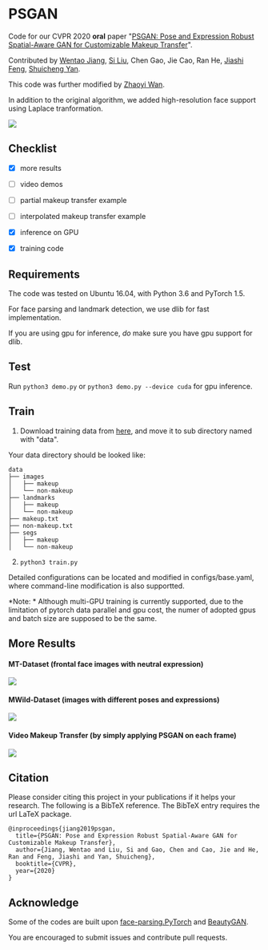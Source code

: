 # PSGAN

Code for our CVPR 2020 **oral** paper "[PSGAN: Pose and Expression Robust Spatial-Aware GAN for Customizable Makeup Transfer](https://arxiv.org/abs/1909.06956)".

Contributed by [Wentao Jiang](https://wtjiang98.github.io), [Si Liu](http://colalab.org/people), Chen Gao, Jie Cao, Ran He, [Jiashi Feng](https://sites.google.com/site/jshfeng/), [Shuicheng Yan](https://www.ece.nus.edu.sg/stfpage/eleyans/).

This code was further modified by [Zhaoyi Wan](https://www.wanzy.me).

In addition to the original algorithm, we added high-resolution face support using Laplace tranformation.

![](psgan_framework.png)


## Checklist
- [x] more results 
- [ ] video demos
- [ ] partial makeup transfer example
- [ ] interpolated makeup transfer example
- [x] inference on GPU
- [x] training code


## Requirements

The code was tested on Ubuntu 16.04, with Python 3.6 and PyTorch 1.5.

For face parsing and landmark detection, we use dlib for fast implementation.

If you are using gpu for inference, *do* make sure you have gpu support for dlib.


## Test

Run `python3 demo.py` or `python3 demo.py --device cuda` for gpu inference.


## Train
1. Download training data from [here](https://1drv.ms/u/s!AgqNJZCiLRDCgaZD5Qa9x4-IX32CHg?e=01uw7C),
and move it to sub directory named with "data".

Your data directory should be looked like:

```
data
├── images
│   ├── makeup
│   └── non-makeup
├── landmarks
│   ├── makeup
│   └── non-makeup
├── makeup.txt
├── non-makeup.txt
├── segs
│   ├── makeup
│   └── non-makeup
```

2. `python3 train.py`

Detailed configurations can be located and modified in configs/base.yaml, where
command-line modification is also supportted.

*Note: * Although multi-GPU training is currently supported, due to the limitation of pytorch data parallel and gpu cost, the numer of
adopted gpus and batch size are supposed to be the same.

## More Results

#### MT-Dataset (frontal face images with neutral expression)

![](MT-results.png)


#### MWild-Dataset (images with different poses and expressions)

![](MWild-results.png)

#### Video Makeup Transfer (by simply applying PSGAN on each frame)

![](Video_MT.png)

## Citation
Please consider citing this project in your publications if it helps your research. The following is a BibTeX reference. The BibTeX entry requires the url LaTeX package.

~~~
@inproceedings{jiang2019psgan,
  title={PSGAN: Pose and Expression Robust Spatial-Aware GAN for Customizable Makeup Transfer},
  author={Jiang, Wentao and Liu, Si and Gao, Chen and Cao, Jie and He, Ran and Feng, Jiashi and Yan, Shuicheng},
  booktitle={CVPR},
  year={2020}
}
~~~

## Acknowledge
Some of the codes are built upon [face-parsing.PyTorch](https://github.com/zllrunning/face-parsing.PyTorch) and [BeautyGAN](https://github.com/wtjiang98/BeautyGAN_pytorch). 

You are encouraged to submit issues and contribute pull requests.

